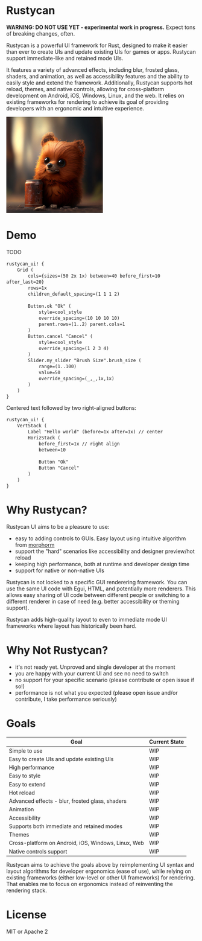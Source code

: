 # Rustycan
**WARNING: DO NOT USE YET - experimental work in progress.** Expect tons of breaking changes, often.

Rustycan is a powerful UI framework for Rust, designed to make it easier than ever to create UIs and update existing UIs for games or apps. Rustycan support immediate-like and retained mode UIs. 

It features a variety of advanced effects, including blur, frosted glass, shaders, and animation, as well as accessibility features and the ability to easily style and extend the framework. Additionally, Rustycan supports hot reload, themes, and native controls, allowing for cross-platform development on Android, iOS, Windows, Linux, and the web. It relies on existing frameworks for rendering to achieve its goal of providing developers with an ergonomic and intuitive experience.

<img src="img/rustycan.jpg" alt="Rustycan: the UI framework that can" width="256">

# Demo
TODO


```pug
rustycan_ui! {
    Grid (
        cols={sizes=(50 2x 1x) between=40 before_first=10 after_last=20} 
        rows=1x
        children_default_spacing=(1 1 1 2) 
      
        Button.ok "Ok" (
            style=cool_style 
            override_spacing=(10 10 10 10) 
            parent.rows=(1..2) parent.cols=1
        )
        Button.cancel "Cancel" (
            style=cool_style 
            override_spacing=(1 2 3 4)
        )
        Slider.my_slider "Brush Size".brush_size (
            range=(1..100)
            value=50
            override_spacing=(_,_,1x,1x)
        )
    )
}
```

Centered text followed by two right-aligned buttons:
```pug
rustycan_ui! {
    VertStack (
        Label "Hello world" (before=1x after=1x) // center
        HorizStack (
            before_first=1x // right align
            between=10 

            Button "Ok"
            Button "Cancel"
        )
    )
}
```

# Why Rustycan?
Rustycan UI aims to be a pleasure to use:
 - easy to adding controls to GUIs. Easy layout using intuitive algorithm from [morphorm](https://github.com/vizia/morphorm)
 - support the "hard" scenarios like accessibility and designer preview/hot reload
 - keeping high performance, both at runtime and developer design time
 - support for native or non-native UIs

Rustycan is not locked to a specific GUI renderering framework. You can use the same UI code with Egui, HTML, and potentially more renderers. This allows easy sharing of UI code between different people or switching to a different renderer in case of need (e.g. better accessibility or theming support).

Rustycan adds high-quality layout to even to immediate mode UI frameworks where layout has historically been hard.

# Why Not Rustycan?
- it's not ready yet. Unproved and single developer at the moment
- you are happy with your current UI and see no need to switch
- no support for your specific scenario (please contribute or open issue if so!)
- performance is not what you expected (please open issue and/or contribute, I take performance seriously)

# Goals

| Goal | Current State |
|------|---------------|
| Simple to use | WIP |
| Easy to create UIs and update existing UIs | WIP |
| High performance | WIP |
| Easy to style | WIP |
| Easy to extend | WIP |
| Hot reload | WIP |
| Advanced effects - blur, frosted glass, shaders | WIP |
| Animation | WIP |
| Accessibility | WIP |
| Supports both immediate and retained modes | WIP |
| Themes | WIP |
| Cross-platform on Android, iOS, Windows, Linux, Web | WIP |
| Native controls support | WIP |

Rustycan aims to achieve the goals above by reimplementing UI syntax and layout algorithms for developer ergonomics (ease of use), while relying on existing frameworks (either low-level or other UI frameworks) for rendering.
That enables me to focus on ergonomics instead of reinventing the rendering stack.

# License
MIT or Apache 2